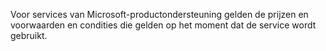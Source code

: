 <Token xmlns:xlink="http://www.w3.org/1999/xlink">Voor services van Microsoft-productondersteuning gelden de prijzen en voorwaarden en condities die gelden op het moment dat de service wordt gebruikt.</Token>

<!--HONumber=Jul16_HO3-->


